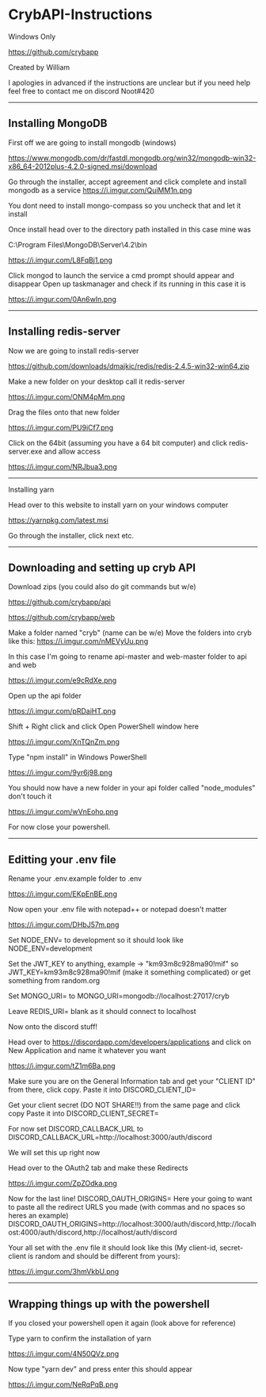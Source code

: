 # CrybAPI-Instructions 
Windows Only

https://github.com/crybapp

Created by William

I apologies in advanced if the instructions are unclear but if you need help feel free to contact me on discord Noot#420

-------------------------------------------------------------------------------------
Installing MongoDB
-

First off we are going to install mongodb (windows)

https://www.mongodb.com/dr/fastdl.mongodb.org/win32/mongodb-win32-x86_64-2012plus-4.2.0-signed.msi/download

Go through the installer, accept agreement and click complete and install mongodb as a service
https://i.imgur.com/QuiMM1n.png

You dont need to install mongo-compass so you uncheck that and let it install

Once install head over to the directory path installed in this case mine was

C:\Program Files\MongoDB\Server\4.2\bin

https://i.imgur.com/L8FqBj1.png

Click mongod to launch the service a cmd prompt should appear and disappear
Open up taskmanager and check if its running in this case it is

https://i.imgur.com/0An6wIn.png

-------------------------------------------------------------------------------------
Installing redis-server
-

Now we are going to install redis-server

https://github.com/downloads/dmajkic/redis/redis-2.4.5-win32-win64.zip

Make a new folder on your desktop call it redis-server 

https://i.imgur.com/ONM4pMm.png

Drag the files onto that new folder

https://i.imgur.com/PU9iCf7.png

Click on the 64bit (assuming you have a 64 bit computer) and click redis-server.exe and allow access

https://i.imgur.com/NRJbua3.png

-------------------------------------------------------------------------------------
Installing yarn

Head over to this website to install yarn on your windows computer

https://yarnpkg.com/latest.msi

Go through the installer, click next etc.


-------------------------------------------------------------------------------------
Downloading and setting up cryb API
-

Download zips (you could also do git commands but w/e)

https://github.com/crybapp/api

https://github.com/crybapp/web

Make a folder named "cryb" (name can be w/e)
Move the folders into cryb like this: https://i.imgur.com/nMEVyUu.png

In this case I'm going to rename api-master and web-master folder to api and web 

https://i.imgur.com/e9cRdXe.png

Open up the api folder

https://i.imgur.com/pRDaiHT.png

Shift + Right click and click Open PowerShell window here

https://i.imgur.com/XnTQnZm.png

Type "npm install" in Windows PowerShell

https://i.imgur.com/9yr6j98.png

You should now have a new folder in your api folder called "node_modules" don't touch it

https://i.imgur.com/wVnEoho.png


For now close your powershell.

-------------------------------------------------------------------------------------
Editting your .env file
-

Rename your .env.example folder to .env

https://i.imgur.com/EKpEnBE.png

Now open your .env file with notepad++ or notepad doesn't matter

https://i.imgur.com/DHbJ57m.png

Set NODE_ENV= to development so it should look like NODE_ENV=development

Set the JWT_KEY to anything, example -> "km93m8c928ma90!mif" so JWT_KEY=km93m8c928ma90!mif (make it something complicated) or get something from random.org

Set MONGO_URI= to MONGO_URI=mongodb://localhost:27017/cryb

Leave REDIS_URI= blank as it should connect to localhost 

Now onto the discord stuff!

Head over to https://discordapp.com/developers/applications and click on New Application and name it whatever you want

https://i.imgur.com/tZ1m6Ba.png

Make sure you are on the General Information tab and get your "CLIENT ID" from there, click copy.
Paste it into DISCORD_CLIENT_ID=<Your client ID here>
  
Get your client secret (DO NOT SHARE!!) from the same page and click copy
Paste it into DISCORD_CLIENT_SECRET=<Your client secret here> 
  
For now set DISCORD_CALLBACK_URL to
DISCORD_CALLBACK_URL=http://localhost:3000/auth/discord

We will set this up right now

Head over to the OAuth2 tab and make these Redirects

https://i.imgur.com/ZpZOdka.png

Now for the last line! 
DISCORD_OAUTH_ORIGINS=
Here your going to want to paste all the redirect URLS you made (with commas and no spaces so heres an example)
DISCORD_OAUTH_ORIGINS=http://localhost:3000/auth/discord,http://localhost:4000/auth/discord,http://localhost/auth/discord

Your all set with the .env file it should look like this (My client-id, secret-client is random and should be different from yours):

https://i.imgur.com/3hmVkbU.png

-------------------------------------------------------------------------------------
Wrapping things up with the powershell
-

If you closed your powershell open it again (look above for reference)

Type yarn to confirm the installation of yarn

https://i.imgur.com/4N50QVz.png

Now type "yarn dev" and press enter this should appear

https://i.imgur.com/NeRqPqB.png
